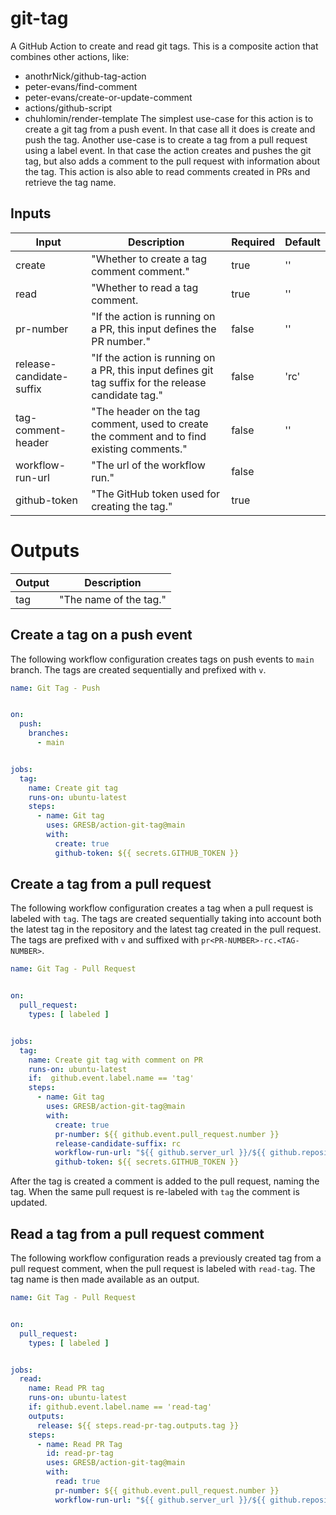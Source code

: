 # git-tag

A GitHub Action to create and read git tags.
This is a composite action that combines other actions, like:
- anothrNick/github-tag-action
- peter-evans/find-comment
- peter-evans/create-or-update-comment
- actions/github-script
- chuhlomin/render-template
The simplest use-case for this action is to create a git tag from a push event.
In that case all it does is create and push the tag.
Another use-case is to create a tag from a pull request using a label event.
In that case the action creates and pushes the git tag, but also adds a comment to the pull request with information about the tag.
This action is also able to read comments created in PRs and retrieve the tag name.

## Inputs

| Input                    | Description                                                                                          | Required | Default |
|--------------------------|------------------------------------------------------------------------------------------------------|----------|---------|
| create                   | "Whether to create a tag comment comment."                                                           | true     | ''      |
| read                     | "Whether to read a tag comment.                                                                      | true     | ''      |
| pr-number                | "If the action is running on a PR, this input defines the PR number."                                | false    | ''      |
| release-candidate-suffix | "If the action is running on a PR, this input defines git tag suffix for the release candidate tag." | false    | 'rc'    |
| tag-comment-header       | "The header on the tag comment, used to create the comment and to find existing comments."           | false    | ''      |
| workflow-run-url         | "The url of the workflow run."                                                                       | false    |         |
| github-token             | "The GitHub token used for creating the tag."                                                        | true     |         |


# Outputs

| Output | Description            | 
|--------|------------------------|
| tag    | "The name of the tag." |

## Create a tag on a push event

The following workflow configuration creates tags on push events to `main` branch. 
The tags are created sequentially and prefixed with `v`.
```yaml
name: Git Tag - Push


on:
  push:
    branches:
      - main


jobs:
  tag:
    name: Create git tag
    runs-on: ubuntu-latest
    steps:
      - name: Git tag
        uses: GRESB/action-git-tag@main
        with:
          create: true
          github-token: ${{ secrets.GITHUB_TOKEN }}
```

##  Create a tag from a pull request

The following workflow configuration creates a tag when a pull request is labeled with `tag`.
The tags are created sequentially taking into account both the latest tag in the repository and the latest tag created in the pull request.
The tags are prefixed with `v` and suffixed with `pr<PR-NUMBER>-rc.<TAG-NUMBER>`.
```yaml
name: Git Tag - Pull Request


on:
  pull_request:
    types: [ labeled ]


jobs:
  tag:
    name: Create git tag with comment on PR
    runs-on: ubuntu-latest
    if:  github.event.label.name == 'tag'
    steps:
      - name: Git tag
        uses: GRESB/action-git-tag@main
        with:
          create: true
          pr-number: ${{ github.event.pull_request.number }}
          release-candidate-suffix: rc
          workflow-run-url: "${{ github.server_url }}/${{ github.repository }}/actions/runs/${{ github.run_id }}"
          github-token: ${{ secrets.GITHUB_TOKEN }}
```
After the tag is created a comment is added to the pull request, naming the tag.
When the same pull request is re-labeled with `tag` the comment is updated.

## Read a tag from a pull request comment

The following workflow configuration reads a previously created tag from a pull request comment, when the pull request is labeled with `read-tag`.
The tag name is then made available as an output.
```yaml
name: Git Tag - Pull Request


on:
  pull_request:
    types: [ labeled ]


jobs:
  read:
    name: Read PR tag
    runs-on: ubuntu-latest
    if: github.event.label.name == 'read-tag'
    outputs:
      release: ${{ steps.read-pr-tag.outputs.tag }}
    steps:
      - name: Read PR Tag
        id: read-pr-tag
        uses: GRESB/action-git-tag@main
        with:
          read: true
          pr-number: ${{ github.event.pull_request.number }}
          workflow-run-url: "${{ github.server_url }}/${{ github.repository }}/actions/runs/${{ github.run_id }}"
```
